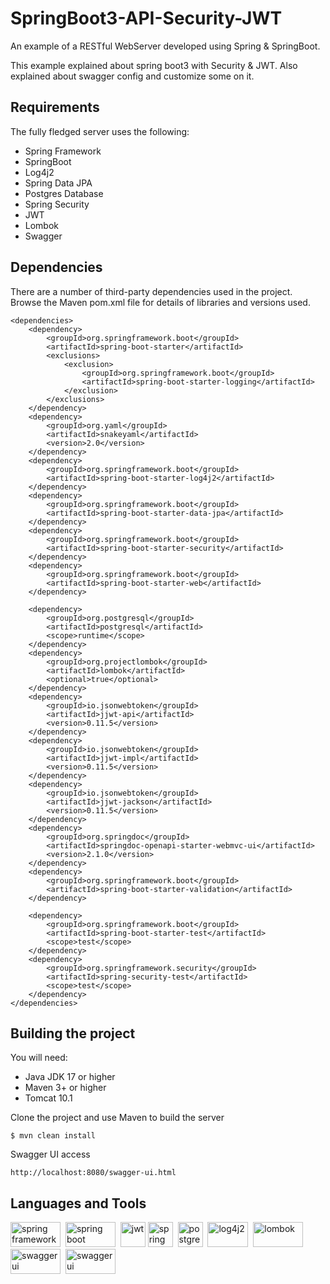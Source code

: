 # SpringBoot3-API-Security-JWT
An example of a RESTful WebServer developed using Spring & SpringBoot.

This example explained about spring boot3 with Security & JWT. Also explained about swagger config and customize some on it.

## Requirements

The fully fledged server uses the following:

* Spring Framework
* SpringBoot
* Log4j2
* Spring Data JPA
* Postgres Database
* Spring Security
* JWT
* Lombok
* Swagger

## Dependencies
There are a number of third-party dependencies used in the project. Browse the Maven pom.xml file for details of libraries and versions used.<br>

  	<dependencies>
		<dependency>
			<groupId>org.springframework.boot</groupId>
			<artifactId>spring-boot-starter</artifactId>
			<exclusions>
				<exclusion>
					<groupId>org.springframework.boot</groupId>
					<artifactId>spring-boot-starter-logging</artifactId>
				</exclusion>
			</exclusions>
		</dependency>
		<dependency>
			<groupId>org.yaml</groupId>
			<artifactId>snakeyaml</artifactId>
			<version>2.0</version>
		</dependency>
		<dependency>
			<groupId>org.springframework.boot</groupId>
			<artifactId>spring-boot-starter-log4j2</artifactId>
		</dependency>
		<dependency>
			<groupId>org.springframework.boot</groupId>
			<artifactId>spring-boot-starter-data-jpa</artifactId>
		</dependency>
		<dependency>
			<groupId>org.springframework.boot</groupId>
			<artifactId>spring-boot-starter-security</artifactId>
		</dependency>
		<dependency>
			<groupId>org.springframework.boot</groupId>
			<artifactId>spring-boot-starter-web</artifactId>
		</dependency>

		<dependency>
			<groupId>org.postgresql</groupId>
			<artifactId>postgresql</artifactId>
			<scope>runtime</scope>
		</dependency>
		<dependency>
			<groupId>org.projectlombok</groupId>
			<artifactId>lombok</artifactId>
			<optional>true</optional>
		</dependency>
		<dependency>
			<groupId>io.jsonwebtoken</groupId>
			<artifactId>jjwt-api</artifactId>
			<version>0.11.5</version>
		</dependency>
		<dependency>
			<groupId>io.jsonwebtoken</groupId>
			<artifactId>jjwt-impl</artifactId>
			<version>0.11.5</version>
		</dependency>
		<dependency>
			<groupId>io.jsonwebtoken</groupId>
			<artifactId>jjwt-jackson</artifactId>
			<version>0.11.5</version>
		</dependency>
		<dependency>
			<groupId>org.springdoc</groupId>
			<artifactId>springdoc-openapi-starter-webmvc-ui</artifactId>
			<version>2.1.0</version>
		</dependency>
		<dependency>
			<groupId>org.springframework.boot</groupId>
			<artifactId>spring-boot-starter-validation</artifactId>
		</dependency>

		<dependency>
			<groupId>org.springframework.boot</groupId>
			<artifactId>spring-boot-starter-test</artifactId>
			<scope>test</scope>
		</dependency>
		<dependency>
			<groupId>org.springframework.security</groupId>
			<artifactId>spring-security-test</artifactId>
			<scope>test</scope>
		</dependency>
	</dependencies>

## Building the project
You will need:

*	Java JDK 17 or higher
*	Maven 3+ or higher
*	Tomcat 10.1

Clone the project and use Maven to build the server

	$ mvn clean install

Swagger UI access

 	http://localhost:8080/swagger-ui.html
  
## Languages and Tools
<div>
  <img src="https://spring.io/img/og-spring.png" title="spring framework" alt="spring framework" width="80" height="40"/>&nbsp;
  <img src="https://res.cloudinary.com/practicaldev/image/fetch/s--3ix0rFmo--/c_imagga_scale,f_auto,fl_progressive,h_420,q_auto,w_1000/https://dev-to-uploads.s3.amazonaws.com/uploads/articles/dmmxiwgyuzodl7yqyuca.jpeg" title="spring boot" alt="spring boot" width="80" height="40"/>&nbsp;
  <img src="https://jwt.io/img/logo-asset.svg" title="jwt" alt="jwt" width="40" height="40" /> 
  <img src="https://miro.medium.com/v2/resize:fit:800/0*e3yFdW2ChuPGFery.png" title="spring data jpa" alt="spring data jpa" width="40" height="40"/>&nbsp;
  <img src="https://w7.pngwing.com/pngs/441/460/png-transparent-postgresql-plain-wordmark-logo-icon-thumbnail.png" title="postgres db" alt="postgres db" width="40" height="40"/>&nbsp;
  <img src="https://miro.medium.com/v2/resize:fit:400/1*8puK5Pi4_5PZzFFgBtnUhw.jpeg" title="log4j2" alt="log4j2" width="65" height="40"/>&nbsp;
  <img src="https://miro.medium.com/v2/resize:fit:1400/1*Jt34KK87zw10NOLYqU-CNQ.jpeg" title="lombok" alt="lombok" width="80" height="40"/>&nbsp;
  <img src="https://miro.medium.com/v2/resize:fit:1400/1*R36nHDnQ9i7vizbSJqTb1g.png" title="swagger ui" alt="swagger ui" width="80" height="40"/>&nbsp;
  <img src="https://encrypted-tbn0.gstatic.com/images?q=tbn:ANd9GcTdKtFalkROGC87UayhcwUoI1jp3KP5ZKWhSim3izcfLw&s" title="swagger ui" alt="swagger ui" width="80" height="40"/>&nbsp;
</div>
	
